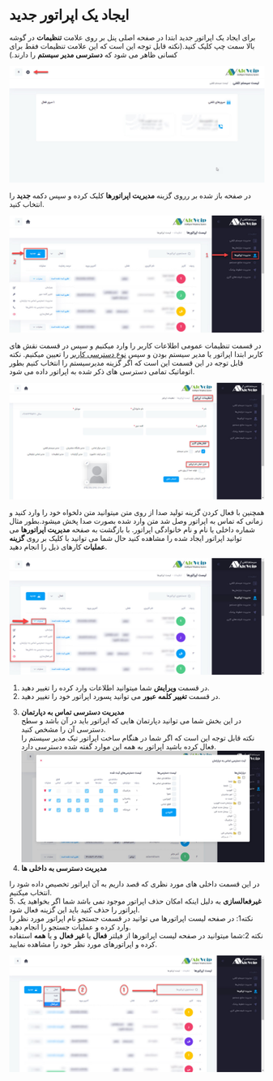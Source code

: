# ایجاد یک اپراتور جدید
برای ایجاد یک اپراتور جدید ابتدا در صفحه اصلی پنل بر روی علامت **تنظیمات** در گوشه بالا سمت چپ کلیک کنید.(نکته قابل توجه این است که این علامت تنظیمات فقط برای کسانی ظاهر می شود که **دسترسی مدیر سیستم** را دارند.)<br>
<!--- link --->

![صفحه اول پنل](./Images/setting-in-first-panel-view.jpg)

در صفحه باز شده بر رروی گزینه **مدیریت اپراتورها** کلیک کرده و سپس دکمه **جدید** را انتخاب کنید.<br>

![صفحه اول پنل](./Images/create-new-operator.jpg)

در قسمت تنظیمات عمومی اطلاعات کاربر را وارد میکنیم و سپس  در قسمت نقش های کاربر ابتدا اپراتور یا مدیر سیستم بودن و سپس [نوع دسترسی کاربر]() را تعیین میکنیم.
نکته قابل توجه در این قسمت این است که اگر گزینه مدیرسیستم را انتخاب کنیم بطور اتوماتیک تمامی دسترسی های ذکر شده به اپراتور داده می شود.<br>
 <!--- link -->
 ![اطلاعات اپراتور](./Images/Operator-information.jpg)

همچنین با فعال کردن گزینه تولید صدا از روی متن میتوانید متن دلخواه خود را وارد کنید و زمانی که تماس به اپراتور  وصل شد متن وارد شده بصورت صدا پخش میشود.بطور مثال شماره داخلی یا نام و نام خانوادگی اپراتور.
 با بازگشت به صفحه **مدیریت اپراتورها** می توانید اپراتور ایجاد شده را مشاهده کنید حال شما می توانید با کلیک بر روی **گزینه عملیات** کارهای ذیل را انجام دهید.<br>

![عملیات اپراتور](./Images/operator-setting.jpg)
1. در قسمت **ویرایش** شما میتوانید اطلاعات وارد کرده را تغییر دهید.
2. در قسمت **تغییر کلمه عبور** می توانید پسورد اپراتور خود را تغییر دهید.
<!--- Link -->
3. **مدیریت دسترسی تماس به دپارتمان**<br>
در این بخش شما می توانید دپارتمان هایی که اپراتور باید در آن باشد و سطح دسترسی آن را مشخص کنید.<br>
نکته قابل توجه این است که اگر شما در هنگام ساخت اپراتور تیک مدیر سیستم را فعال کرده باشید اپراتور به همه این موارد  گفته شده دسترسی دارد.
![دسترسی دپارتمان](./Images/Access-%20to-%20the-%20department.jpg)
4. **مدیریت دسترسی به داخلی ها**
<!--- link-->
در این قسمت داخلی های مورد نظری که قصد داریم به آن اپراتور تخصیص داده شود را انتخاب میکنیم.<br>
5. **غیرفعالسازی** 
به دلیل اینکه امکان حذف اپراتور موجود نمی باشد شما اگر بخواهید یک اپراتور را حذف کنید باید این گزینه فعال شود.<br>
نکته1: در صفحه لیست اپراتورها می توانید در قسمت جستجو  نام اپراتور مورد نظر را وارد کرده و عملیات جستجو را انجام دهید.<br>
نکته 2:شما میتوانید در صفحه لیست اپراتورها  از فیلتر **فعال** یا **غیر فعال** و یا **همه** استفاده کرده و اپراتورهای مورد نظر خود را مشاهده نمایید.<br>

![فیلتر لیست اپراتورها](./Images/filter-operator-list.jpg)



